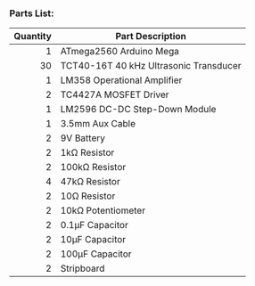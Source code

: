### Parts List:

| Quantity | Part Description                    |
|---------:|-------------------------------------|
| 1        | ATmega2560 Arduino Mega             |
| 30       | TCT40-16T 40 kHz Ultrasonic Transducer |
| 1        | LM358 Operational Amplifier         |
| 2        | TC4427A MOSFET Driver               |
| 1        | LM2596 DC-DC Step-Down Module       |
| 1        | 3.5mm Aux Cable                     |
| 2        | 9V Battery                          |
| 2        | 1kΩ Resistor                        |
| 2        | 100kΩ Resistor                      |
| 4        | 47kΩ Resistor                        |
| 2        | 10Ω Resistor                        |
| 2        | 10kΩ Potentiometer                  |
| 2        | 0.1μF Capacitor                     |
| 2        | 10μF Capacitor                      |
| 2        | 100μF Capacitor                     |
| 2        | Stripboard                          |
